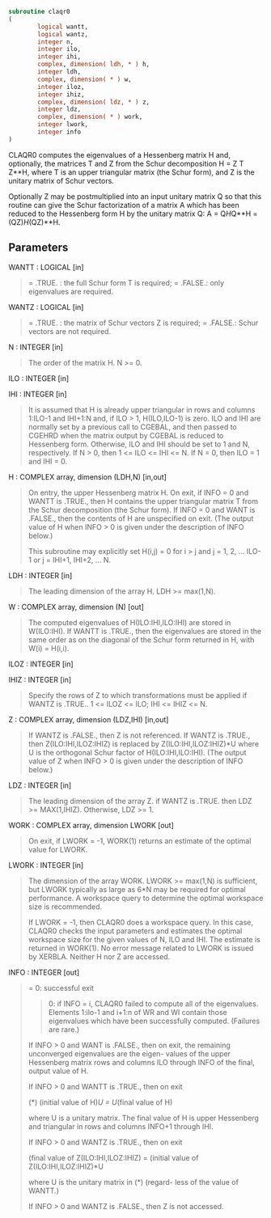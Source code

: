 ```fortran
subroutine claqr0
(
        logical wantt,
        logical wantz,
        integer n,
        integer ilo,
        integer ihi,
        complex, dimension( ldh, * ) h,
        integer ldh,
        complex, dimension( * ) w,
        integer iloz,
        integer ihiz,
        complex, dimension( ldz, * ) z,
        integer ldz,
        complex, dimension( * ) work,
        integer lwork,
        integer info
)
```

CLAQR0 computes the eigenvalues of a Hessenberg matrix H
and, optionally, the matrices T and Z from the Schur decomposition
H = Z T Z**H, where T is an upper triangular matrix (the
Schur form), and Z is the unitary matrix of Schur vectors.

Optionally Z may be postmultiplied into an input unitary
matrix Q so that this routine can give the Schur factorization
of a matrix A which has been reduced to the Hessenberg form H
by the unitary matrix Q:  A = Q*H*Q**H = (QZ)*H*(QZ)**H.

## Parameters
WANTT : LOGICAL [in]
> = .TRUE. : the full Schur form T is required;
> = .FALSE.: only eigenvalues are required.

WANTZ : LOGICAL [in]
> = .TRUE. : the matrix of Schur vectors Z is required;
> = .FALSE.: Schur vectors are not required.

N : INTEGER [in]
> The order of the matrix H.  N >= 0.

ILO : INTEGER [in]

IHI : INTEGER [in]
> It is assumed that H is already upper triangular in rows
> and columns 1:ILO-1 and IHI+1:N and, if ILO > 1,
> H(ILO,ILO-1) is zero. ILO and IHI are normally set by a
> previous call to CGEBAL, and then passed to CGEHRD when the
> matrix output by CGEBAL is reduced to Hessenberg form.
> Otherwise, ILO and IHI should be set to 1 and N,
> respectively.  If N > 0, then 1 <= ILO <= IHI <= N.
> If N = 0, then ILO = 1 and IHI = 0.

H : COMPLEX array, dimension (LDH,N) [in,out]
> On entry, the upper Hessenberg matrix H.
> On exit, if INFO = 0 and WANTT is .TRUE., then H
> contains the upper triangular matrix T from the Schur
> decomposition (the Schur form). If INFO = 0 and WANT is
> .FALSE., then the contents of H are unspecified on exit.
> (The output value of H when INFO > 0 is given under the
> description of INFO below.)
> 
> This subroutine may explicitly set H(i,j) = 0 for i > j and
> j = 1, 2, ... ILO-1 or j = IHI+1, IHI+2, ... N.

LDH : INTEGER [in]
> The leading dimension of the array H. LDH >= max(1,N).

W : COMPLEX array, dimension (N) [out]
> The computed eigenvalues of H(ILO:IHI,ILO:IHI) are stored
> in W(ILO:IHI). If WANTT is .TRUE., then the eigenvalues are
> stored in the same order as on the diagonal of the Schur
> form returned in H, with W(i) = H(i,i).

ILOZ : INTEGER [in]

IHIZ : INTEGER [in]
> Specify the rows of Z to which transformations must be
> applied if WANTZ is .TRUE..
> 1 <= ILOZ <= ILO; IHI <= IHIZ <= N.

Z : COMPLEX array, dimension (LDZ,IHI) [in,out]
> If WANTZ is .FALSE., then Z is not referenced.
> If WANTZ is .TRUE., then Z(ILO:IHI,ILOZ:IHIZ) is
> replaced by Z(ILO:IHI,ILOZ:IHIZ)*U where U is the
> orthogonal Schur factor of H(ILO:IHI,ILO:IHI).
> (The output value of Z when INFO > 0 is given under
> the description of INFO below.)

LDZ : INTEGER [in]
> The leading dimension of the array Z.  if WANTZ is .TRUE.
> then LDZ >= MAX(1,IHIZ).  Otherwise, LDZ >= 1.

WORK : COMPLEX array, dimension LWORK [out]
> On exit, if LWORK = -1, WORK(1) returns an estimate of
> the optimal value for LWORK.

LWORK : INTEGER [in]
> The dimension of the array WORK.  LWORK >= max(1,N)
> is sufficient, but LWORK typically as large as 6*N may
> be required for optimal performance.  A workspace query
> to determine the optimal workspace size is recommended.
> 
> If LWORK = -1, then CLAQR0 does a workspace query.
> In this case, CLAQR0 checks the input parameters and
> estimates the optimal workspace size for the given
> values of N, ILO and IHI.  The estimate is returned
> in WORK(1).  No error message related to LWORK is
> issued by XERBLA.  Neither H nor Z are accessed.

INFO : INTEGER [out]
> = 0:  successful exit
> > 0:  if INFO = i, CLAQR0 failed to compute all of
> the eigenvalues.  Elements 1:ilo-1 and i+1:n of WR
> and WI contain those eigenvalues which have been
> successfully computed.  (Failures are rare.)
> 
> If INFO > 0 and WANT is .FALSE., then on exit,
> the remaining unconverged eigenvalues are the eigen-
> values of the upper Hessenberg matrix rows and
> columns ILO through INFO of the final, output
> value of H.
> 
> If INFO > 0 and WANTT is .TRUE., then on exit
> 
> (*)  (initial value of H)*U  = U*(final value of H)
> 
> where U is a unitary matrix.  The final
> value of  H is upper Hessenberg and triangular in
> rows and columns INFO+1 through IHI.
> 
> If INFO > 0 and WANTZ is .TRUE., then on exit
> 
> (final value of Z(ILO:IHI,ILOZ:IHIZ)
> =  (initial value of Z(ILO:IHI,ILOZ:IHIZ)*U
> 
> where U is the unitary matrix in (*) (regard-
> less of the value of WANTT.)
> 
> If INFO > 0 and WANTZ is .FALSE., then Z is not
> accessed.
